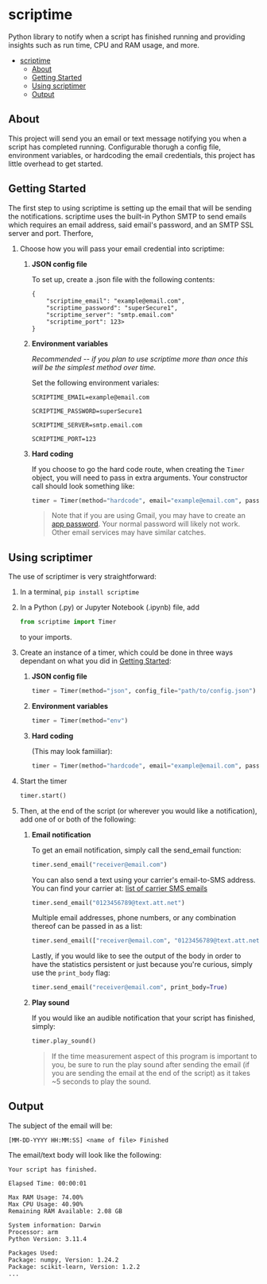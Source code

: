 # scriptime
Python library to notify when a script has finished running and providing insights such as run time, CPU and RAM usage, and more.


- [scriptime](#scriptime)
  - [About](#about)
  - [Getting Started](#getting-started)
  - [Using scriptimer](#using-scriptimer)
  - [Output](#output)

## About

This project will send you an email or text message notifying you when a script has completed running. Configurable thorugh a config file, environment variables, or hardcoding the email credentials, this project has little overhead to get started.

## Getting Started

The first step to using scriptime is setting up the email that will be sending the notifications. scriptime uses the built-in Python SMTP to send emails which requires an email address, said email's password, and an SMTP SSL server and port. Therfore,

1. Choose how you will pass your email credential into scriptime:
   1. **JSON config file**
   
        To set up, create a .json file with the following contents:
        ```
        {
            "scriptime_email": "example@email.com",
            "scriptime_password": "superSecure1",
            "scriptime_server": "smtp.email.com"
            "scriptime_port": 123>
        }
        ```
    2. **Environment variables**

        *Recommended -- if you plan to use scriptime more than once this will be the simplest method over time.*

        Set the following environment variales:

        `SCRIPTIME_EMAIL=example@email.com`

        `SCRIPTIME_PASSWORD=superSecure1`

        `SCRIPTIME_SERVER=smtp.email.com`

        `SCRIPTIME_PORT=123`

    3. **Hard coding**

        If you choose to go the hard code route, when creating the `Timer` object, you will need to pass in extra arguments. Your constructor call should look something like:

        ```python
        timer = Timer(method="hardcode", email="example@email.com", password="superSecure1", server="smtp.email.com", port=123)
        ```

        > Note that if you are using Gmail, you may have to create an [app password](https://support.google.com/accounts/answer/185833?hl=en). Your normal password will likely not work. Other email services may have similar catches.


## Using scriptimer

The use of scriptimer is very straightforward:

1. In a terminal, `pip install scriptime`
2. In a Python (.py) or Jupyter Notebook (.ipynb) file, add
    ```python
    from scriptime import Timer
    ``` 
    to your imports.
4. Create an instance of a timer, which could be done in three ways dependant on what you did in [Getting Started](#getting-started):
   1. **JSON config file**
        ```python
        timer = Timer(method="json", config_file="path/to/config.json")
        ```

   2. **Environment variables**
        ```python
        timer = Timer(method="env")
        ```
   3. **Hard coding**

        (This may look famiiliar):

        ```python
        timer = Timer(method="hardcode", email="example@email.com", password="superSecure1", server="smtp.email.com", port=123)
        ```
5. Start the timer
   ```python
   timer.start()
   ```

6. Then, at the end of the script (or wherever you would like a notification), add one of or both of the following:
   1. **Email notification**

        To get an email notification, simply call the send_email function:
        ```python
        timer.send_email("receiver@email.com")
        ```

        You can also send a text using your carrier's email-to-SMS address. You can find your carrier at: [list of carrier SMS emails](https://avtech.com/articles/138/list-of-email-to-sms-addresses/)
        ```python
        timer.send_email("0123456789@text.att.net")
        ```

        Multiple email addresses, phone numbers, or any combination thereof can be passed in as a list:
        ```python
        timer.send_email(["receiver@email.com", "0123456789@text.att.net"])
        ```

        Lastly, if you would like to see the output of the body in order to have the statistics persistent or just because you're curious, simply use the `print_body` flag:
        ```python
        timer.send_email("receiver@email.com", print_body=True)
        ```
   2. **Play sound**

        If you would like an audible notification that your script has finished, simply:
        ```python
        timer.play_sound()
        ```
        > If the time measurement aspect of this program is important to you, be sure to run the play sound after sending the email (if you are sending the email at the end of the script) as it takes ~5 seconds to play the sound.

## Output

The subject of the email will be:

```
[MM-DD-YYYY HH:MM:SS] <name of file> Finished
```

The email/text body will look like the following:

```
Your script has finished.

Elapsed Time: 00:00:01

Max RAM Usage: 74.00%
Max CPU Usage: 40.90%
Remaining RAM Available: 2.08 GB

System information: Darwin
Processor: arm
Python Version: 3.11.4

Packages Used:
Package: numpy, Version: 1.24.2
Package: scikit-learn, Version: 1.2.2
...
```
